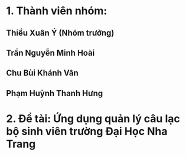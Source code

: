 # 1. Thành viên nhóm: 
## Thiều Xuân Ý (Nhóm trưởng)
## Trần Nguyễn Minh Hoài
## Chu Bùi Khánh Vân
## Phạm Huỳnh Thanh Hưng
# 2. Đề tài: Ứng dụng quản lý câu lạc bộ sinh viên trường Đại Học Nha Trang
